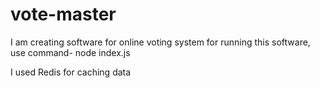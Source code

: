 # vote-master
I am creating software for online voting system
for running this software, use command- node index.js

I used Redis for caching data
